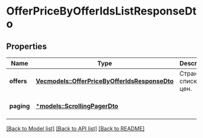 # OfferPriceByOfferIdsListResponseDto

## Properties
Name | Type | Description | Notes
------------ | ------------- | ------------- | -------------
**offers** | [**Vec<models::OfferPriceByOfferIdsResponseDto>**](OfferPriceByOfferIdsResponseDTO.md) | Страница списка цен. | 
**paging** | [***models::ScrollingPagerDto**](ScrollingPagerDTO.md) |  | [optional] [default to None]

[[Back to Model list]](../README.md#documentation-for-models) [[Back to API list]](../README.md#documentation-for-api-endpoints) [[Back to README]](../README.md)


